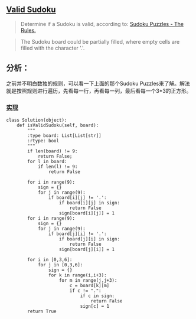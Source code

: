 ## [Valid Sudoku](https://leetcode.com/problems/valid-sudoku/#/description)

>Determine if a Sudoku is valid, according to: [Sudoku Puzzles - The Rules.](http://sudoku.com.au/TheRules.aspx)

>The Sudoku board could be partially filled, where empty cells are filled with the character '.'.

## 分析：

之前并不明白数独的规则，可以看一下上面的那个Sudoku Puzzles来了解。解法就是按照规则进行遍历，先看每一行，再看每一列，最后看每一个3*3的正方形。

### [实现](../sourcecode/ValidSudoku.py)
```
class Solution(object):
    def isValidSudoku(self, board):
        """
        :type board: List[List[str]]
        :rtype: bool
        """
        if len(board) != 9:
            return False;
        for l in board:
            if len(l) != 9:
                return False
        
        for i in range(9):
            sign = {}
            for j in range(9):
                if board[i][j] != '.':
                    if board[i][j] in sign:
                        return False
                    sign[board[i][j]] = 1
        for i in range(9):
            sign = {}
            for j in range(9):
                if board[j][i] != '.':
                    if board[j][i] in sign:
                        return False
                    sign[board[j][i]] = 1

        for i in [0,3,6]:
            for j in [0,3,6]:
                sign = {}
                for k in range(i,i+3):
                    for m in range(j,j+3):
                        c = board[k][m]
                        if c != ".":
                            if c in sign:
                                return False
                            sign[c] = 1
        return True
```
